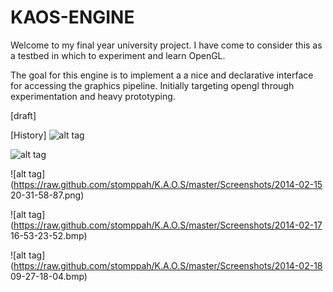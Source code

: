 KAOS-ENGINE
====

Welcome to my final year university project. I have come to consider this as a testbed in which to experiment and learn OpenGL. 

The goal for this engine is to implement a a nice and declarative interface for accessing the graphics pipeline. 
Initially targeting opengl through experimentation and heavy prototyping.





[draft]

[History]
![alt tag](https://raw.github.com/stomppah/K.A.O.S/master/Screenshots/new-years-eve-sierpinski-neokabuto.png)

![alt tag](https://raw.github.com/stomppah/K.A.O.S/master/Screenshots/2014-01-04.png)

![alt tag](https://raw.github.com/stomppah/K.A.O.S/master/Screenshots/2014-02-15 20-31-58-87.png)

![alt tag](https://raw.github.com/stomppah/K.A.O.S/master/Screenshots/2014-02-17 16-53-23-52.bmp)

![alt tag](https://raw.github.com/stomppah/K.A.O.S/master/Screenshots/2014-02-18 09-27-18-04.bmp)
